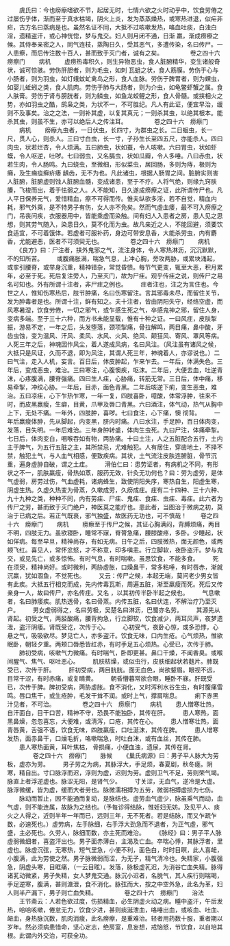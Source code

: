<!-- { "loadSidebar": true } -->
　　虞氏曰：今也痨瘵嗜欲不节，起居无时，七情六欲之火时动乎中，饮食劳倦之过屡伤乎体，渐而至于真水枯竭，阴火上炎，发为蒸蒸燥热，或寒热进退，似疟非疟，古方名曰蒸病是也。虽然名证不同，大抵不过咳嗽发热，咯血吐痰，白浊白淫，遗精盗汗，或心神恍惚，梦与鬼交。妇人则月闭不通，日渐 羸，渐成痨瘵之候。其侍奉亲密之人，同气连枝，蒸陶日久，受其恶气，多遭传染，名曰传尸。一人患瘵，而后传注数十百人，甚而致于灭门者，诚有之矣。
　　
　　卷之四十六　痨瘵门
　　病机
　　虚痨热毒积久，则生异物恶虫，食人脏腑精华，变生诸般奇状，诚可惊骇。劳伤肝胆者，则为毛虫，如刺 瓦蛆之状，食人筋膜。劳伤于心与小肠者，则为羽虫，如灯蛾蚊虻禽鸟之形，食人血脉。劳伤于脾胃者，则为蜾虫，如婴儿蚯蚓之类，食人肌肉。劳伤于肺与大肠者，则为介虫，如龟鳖虾蟹之属。食人肤膏。劳伤于肾与膀胱者，则为鳞虫，如鱼龙蛟鲤之形，食人骨髓。或挟相火之势，亦如羽虫之酷，鸱枭之类，为状不一，不可胜纪。凡人有此证，便宜早治，缓则不及事矣。治之之法，一则补其虚，以复其真元；一则杀其虫，以绝其根本。能杀其虫，则虽不生，亦可以绝后人之传注耳。
　　
　　卷之四十六　痨瘵门
　　病机
　　痨瘵九虫者，一日伏虫，长四寸，为群虫之长。二日蛔虫，长一尺，贯人心，则杀人。三曰寸白虫，长一寸，子孙生长至四五尺，亦能杀人。四曰肉虫，状若烂杏，令人烦满。五曰肺虫，状如蚕，令人咳嗽。六曰胃虫，状如虾蟆，令人呕逆，吐哕。七曰弱虫，又名膈虫，状如瓜瓣，令人多唾。八曰赤虫，状若生肉，令人肠鸣。九曰蛲虫，至微细，形似菜虫，居回肠，多则为痔，极则为癞，及生痈疽癣疥痿 龋齿，无不为也。凡此诸虫，根据人肠胃之间。脏腑实则害人脏腑，脏腑虚则蚀人脏腑血髓，变成诸患，至于不疗。人将气绝，则缘九窍肤腠，飞梭而出，着于怯弱之人。人不能知，日久遂成痨瘵之证，此所谓传尸也。凡人平日保养元气，爱惜精血，瘵不可得而传。惟夫纵欲多淫，若不自觉，精血内耗，邪气外乘，是不特男子有伤，女人亦不免矣。然而气虚血痿，最不可入痨瘵之门，吊丧问疾，衣服器用中，皆能乘虚而染触。间有妇人入患者之房，患人见之思想，则其劳气随入，染患日久，莫不化而为虫。故凡亲近之人，不能回避，须要饮食适宜，不可着饿体。若虚者可服补药，身边可带安息香，大能杀劳虫，内有麝香，尤能避恶，医者不可须臾无也。
　　
　　卷之四十六　痨瘵门
　　病机
　　《良方》曰：尸注者，挟外鬼邪之气，流注身体，令人寒热淋沥，沉沉默默，不的知所苦。
　　或腹痛胀满，喘急气息，上冲心胸，旁攻两胁，或累块涌起，或挛引腰脊，或举身沉重，精神错杂，常觉昏愦。每节气更变，辄至大恶，积月累年，必至于死。死后复注旁人，乃至灭门，故为尸疰。观乎传疰之说，则传尸之易名可知也。外有所谓十注者，非尸疰之例也。
　　疰者注也，注之为言住也。今世之人，惟知伤寒热后，肢节肿痛，名曰伤寒留注。言其邪毒未尽，而留住关节，发为肿毒者是也。所谓十注，鲜有知之。夫十注者，皆由阴阳失守，经络空虚，而风寒暑湿，饮食劳倦，一切之邪气，或乍感生死之气，卒感鬼神之邪，留住人身，变病多端。至于三十六种，而方书未能显载，惟有十种之证。一曰风疰，皮肤掣振，游易不定，一年之后，头发堕落，颈项掣痛，骨拉解鸣，两目痛，鼻中酸，牙齿虫蚀，变为温风、汗风、柔风、水风、火风、绝风、颠狂风、寄风、罩风等病。人死三年之后，神魂因作风尘，着人遂成风病，名曰风注。（风注虽有诸风之候，大抵只是风证，久而不退，即为风注，其谓人死三年，神魂着人，亦谬说也。）二曰气注，走入人机，妄言。百日后，体皮肿起，乍来乍去。一年后，体满失色。三年后，变成恶虫，难治。三曰寒注，心腹懊疾，呕沫。二年后，大便去血，吐逆青沫，心疼腹满，腰脊强痛。四曰生人疰，心胁痛，转筋无常。三日后，体中痛，移易牵掣，冲绞心胁。一年后，目赤，面色青黑。二年后咳逆下痢，变生恶虫，难治。五曰凉疰，心下乍热乍寒，一年一复，四肢喜卧，噫酸，体常浮肿，往来不时，而皮黑羸瘦，生癖，目黄，爪甲及唇口青黑。六曰酒注，体气动，热气从胸中上下，无处不痛。一年外，四肢肿，喜哕。七曰食注，心下痛，懊 彻背。
　　一年后羸瘦体肿，先从脚起，内变黑，脐内时痛。八曰水注，手足肿，百日体肉变，发落，目失明。一年后难治。三年身肿转盛，体肉生虫死。九曰尸注，体痛牵掣。七日后，体肉变白，咽喉吞如有物，两胁痛。十曰土注，人之五脏配合五行，土内主于脾气，为五行五脏之主，其所禁忌，尤难触犯。人有居住，穿凿地土，不择不禁，触犯土气，与人血气相感，便致疾病。其状，土气流注皮肤连腑脏，骨节沉重，遍身虚肿自破，谓之土疰。
　　滑伯仁曰：患劳证者，有病机之不同，有形状之不一，肌肤羸瘦，骨热如蒸，服药无效，针灸无功何也？曰：劳为虚劳，是体气虚弱，房劳过伤，气血虚耗，诸病蜂生，致使阴阳失序，寒热自生，阳虚生寒，阴虚生热。久虚久热变为骨蒸，久嗽成劳，久痨成疰。疰有二十四种、三十六种、九十九种之类，种种不同，内有劳疰、尸疰、鬼疰、食疰、虫疰、毒疰。此六者为传尸之劳，甚而致于灭门绝户，神医莫之能疗也。患此者，当图治于微病之初，莫治于已病之后。若正气既衰，邪气独盛，故医药无功也，可不慎哉！
　　卷之四十六　痨瘵门
　　病机
　　痨瘵至于传尸之候，其证心胸满闷，背膊烦痛，两目不明，四肢无力。虽欲寝卧，睡常不寐，脊膂急痛，腰膝酸疼，多卧。少睡起，状如佯病。每至早旦，精神尚存，有如无病。日午之后，四肢微热，面无颜色，或两颊飞红。喜见人，常怀忿怒，才不称意，印多嗔恚。行立脚软，夜卧盗汗。梦与鬼交，或见先亡，或多惊怖。有时气息，有时喘嗽。虽思饮食，不能多食。
　　死在须臾，精神尚好。或时微利，两胁虚胀，口燥鼻干，常多粘唾，有时唇赤，渐就沉羸，犹如涸鱼，不觉死也。
　　又云：传尸之候，本起无端，莫问老少男女皆有此疾。大抵五行相克而成，先内传毒瓦斯，周遍五脏，渐至羸瘦而死。死后又传亲身一人，故曰传尸，亦名传疰。又名 ，以其初传半卧半起之候也。
　　气息嗽者，名曰肺痿疾。肌热透骨，名曰骨蒸。内传五脏，名曰伏连，不解治疗乃至灭户。
　　男女虚弱得之，名曰劳极，吴楚名曰淋沥，巴蜀亦名劳。
　　其源先从肾起。初受之气，两胫酸痛，腰背拘急，行立脚软，饮食减少，两耳风声，夜梦遗泄，盗汗阴痿。肾既受讫，次传于心。
　　心初受气，夜卧心惊，或多恐悸，心悬之气，吸吸欲尽。梦见亡人，亦多盗汗。饮食无味，口内生疮。心气烦热，惟欲眠卧，朝轻夕重。两颊口唇悉皆红赤，有时手足五心烦热。心受已，次传于肺。
　　肺初受病，咳嗽气力微痛。有时喘气，卧即更甚。鼻口干燥，不闻香臭。或喉间腥气、焦气、呕吐恶心。
　　肌肤枯燥，或似虫行，皮肤细起状若麸片。肺既受已，次传于肝。
　　肝初受病，两目胱胱。面无血色，尚欲颦眉。眼视不远，目常干涩，有时赤痛，或复睛黄。
　　朝昏懵暮常欲合眼，睡卧不寐。肝既受已，次传于脾。脾初受病，两胁虚胀。食不消化，又时泻利水谷生虫，有时腹痛雷鸣。唇口焦干，或生疮肿，毛发干耸不润。或时上气，撑肩喘息。
　　痢下赤黑汁见者，不可治。
　　
　　卷之四十六　痨瘵门
　　病机
　　患人憎寒壮热，自汗面白，目干口苦，精神不守，恐畏不能独卧，其传在肝。
　　患人寒热，面黑鼻燥，忽忽喜忘，大便难，或清泻，口疮，其传在心。
　　患人憎寒壮热，面青唇黄，舌强不语，饮食无味，四肢羸瘦，口吐涎沫，其传在脾。
　　患人增寒发热，面赤鼻干，口燥毛折，咯嗽喘急，时吐白沫，或有血丝，其传在肺。
　　患人寒热面黄，耳叶焦枯， 骨损痛，小便血浊，遗尿，其传在肾。
　　
　　卷之四十六　痨瘵门
　　脉候
　　《巢氏病源》曰：男子平人脉大为劳极，虚亦为劳。
　　男子劳之为病，其脉浮大，手足烦，春夏剧，秋冬瘥。阴寒，精自出。寸口脉浮而迟，浮则为虚，迟则为劳。虚则卫气不足，劳则荣气竭。脉直上者浮逆虚也。脉涩无阳，是肾气少。
　　寸关涩，无血气，逆冷是大虚。脉浮微缓，皆为虚，缓而大者劳也。脉微濡相搏为五劳，微弱相搏虚损为七伤。
　　脉动而暂止，因不能通而复动，是脉结也。虚劳血气虚少，脉虽乘气而动，血气虚，则不能连属，故脉为之结也。（予每诊得结脉，惟妊妇无妨。及见平人、痰火之人得之，近则半年一年而已，远则三年，无不死者。若是结脉，而又乍疏乍数，必速死也。）虚劳病，左手脉细，右手浮大劲急而不退者，为正气虚，邪气盛，主必死也。久劳人，脉细而数，亦主死而难治。
　　《脉经》曰：男子平人脉虚弱微细者，喜盗汗出也。男子面赤薄白，主渴及亡血。卒喘心悸，其脉浮者，里虚也。脉虚沉弦，无寒热，短气里急，小便不利，面色白，时时目瞑，此人喜衄，小腹满，此为劳使之然。男子脉微弱而涩，为无子，精气清冷也。失精家，小腹强急，阴虚头寒，目眶痛，（一云目眩）。发落，脉极虚芤迟，为消谷亡血失精。脉得诸芤动微紧，男子失精，女人梦鬼交通。脉沉小迟者，名脱气，其人疾行则喘喝，手足逆寒，腹满，甚则溏泄，食不消化。脉弦而大，按之中空外急，此名为革，妇人则半产漏下，男子则亡血失精。
　　
　　卷之四十六　痨瘵门
　　治法
　　王节斋云：人若色欲过度，伤损精血，必生阴虚火动之病。睡中盗汗，午后发热，哈哈咳嗽，倦怠无力，饮食少进，甚则痰涎泄血，咯唾出血，或咳血、吐血、衄血，身热脉沉数，肌肉消瘦，此名痨瘵，是重难治。轻者用药数十服，重者期以岁年。然必须病患惜命，坚心定志，绝房室，息妄想，戒恼怒，节饮食，以自培其根。此谓内外交治，可获全功。
